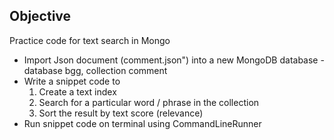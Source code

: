 ## Objective
Practice code for text search in Mongo

- Import Json document (comment.json") into a new MongoDB database - database bgg, collection comment
- Write a snippet code to
    1. Create a text index
    2. Search for a particular word / phrase in the collection
    3. Sort the result by text score (relevance)
- Run snippet code on terminal using CommandLineRunner